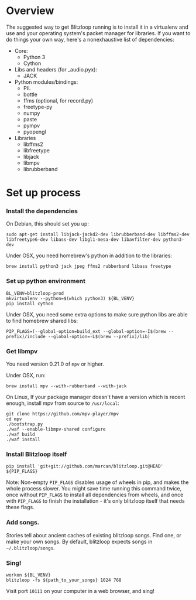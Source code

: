 # Overview
The suggested way to get Blitzloop running is to install it in a virtualenv and
use and your operating system's packet manager for libraries. If you want to do
things your own way, here's a nonexhaustive list of dependencies:

* Core:
   * Python 3
   * Cython
* Libs and headers (for _audio.pyx):
   * JACK
* Python modules/bindings:
   * PIL
   * bottle
   * ffms (optional, for record.py)
   * freetype-py
   * numpy
   * paste
   * pympv
   * pyopengl
* Libraries
   * libffms2
   * libfreetype
   * libjack
   * libmpv
   * librubberband

# Set up process

### Install the dependencies
On Debian, this should set you up:
```shell
sudo apt-get install libjack-jackd2-dev librubberband-dev libffms2-dev libfreetype6-dev libass-dev libgl1-mesa-dev libavfilter-dev python3-dev
```

Under OSX, you need homebrew's python in addition to the libraries:
```shell
brew install python3 jack jpeg ffms2 rubberband libass freetype
```

### Set up python environment
```shell
BL_VENV=blitzloop-prod
mkvirtualenv --python=$(which python3) ${BL_VENV}
pip install cython
```

Under OSX, you need some extra options to make sure python libs are able to find
homebrew shared libs:
```shell
PIP_FLAGS=(--global-option=build_ext --global-option=-I$(brew --prefix)/include --global-option=-L$(brew --prefix)/lib)
```

### Get libmpv
You need version 0.21.0 of `mpv` or higher.

Under OSX, run:
```shell
brew install mpv --with-rubberband --with-jack
```

On Linux, If your package manager doesn't have a version which is recent enough,
install mpv from source to `/usr/local`:
```shell
git clone https://github.com/mpv-player/mpv
cd mpv
./bootstrap.py
./waf --enable-libmpv-shared configure
./waf build
./waf install
```

### Install Blitzloop itself
```shell
pip install 'git+git://github.com/marcan/blitzloop.git@HEAD' ${PIP_FLAGS}
```

Note: Non-empty `PIP_FLAGS` disables usage of wheels in pip, and makes the whole
process slower. You might save time running this command twice, once without
`PIP_FLAGS` to install all dependencies from wheels, and once with `PIP_FLAGS`
to finish the installation - it's only blitzloop itself that needs these flags.

### Add songs.
Stories tell about ancient caches of existing blitzloop songs. Find one, or make
your own songs. By default, blitzloop expects songs in `~/.blitzloop/songs`.

### Sing!
```shell
workon ${BL_VENV}
blitzloop -fs ${path_to_your_songs} 1024 768
```

Visit port `10111` on your computer in a web browser, and sing!
